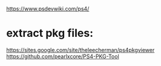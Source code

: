 https://www.psdevwiki.com/ps4/


# extract pkg files:

https://sites.google.com/site/theleecherman/ps4pkgviewer
https://github.com/pearlxcore/PS4-PKG-Tool


